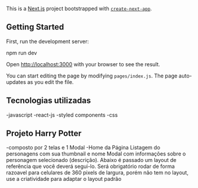 This is a [Next.js](https://nextjs.org/) project bootstrapped with [`create-next-app`](https://github.com/vercel/next.js/tree/canary/packages/create-next-app).

## Getting Started

First, run the development server:

npm run dev


Open [http://localhost:3000](http://localhost:3000) with your browser to see the result.

You can start editing the page by modifying `pages/index.js`. The page auto-updates as you edit the file.

## Tecnologias utilizadas
-javascript
-react-js
-styled components
-css

## Projeto Harry Potter
-composto por 2 telas e 1 Modal
-Home da Página
    Listagem do personagens com sua thumbnail e nome
    Modal com informações sobre o personagem selecionado (descrição).
    Abaixo é passado um layout de referência que você deverá segui-lo.
    Será obrigatório rodar de forma razoavel para celulares de 360 pixels de largura, porém não tem no layout, use a criatividade para adaptar o layout padrão 